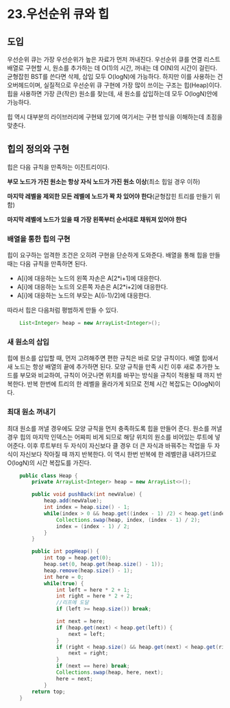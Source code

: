 # 23.우선순위 큐와 힙

## 도입

우선순위 큐는 가장 우선순위가 높은 자료가 먼저 꺼내진다. 우선순위 큐를 연결 리스트 배열로 구현할 시, 원소를 추가하는 데 O(1)의 시간, 꺼내는 데 O(N)의 시간이 걸린다. 균형잡힌 BST를 쓴다면 삭제, 삽입 모두 O(logN)에 가능하다. 하지만 이를 사용하는 건 오버헤드이며, 실질적으로 우선순위 큐 구현에 가장 많이 쓰이는 구조는 힙(Heap)이다. 힙을 사용하면 가장 큰(작은) 원소를 찾는데, 새 원소를 삽입하는데 모두 O(logN)안에 가능하다.

힙 역시 대부분의 라이브러리에 구현돼 있기에 여기서는 구현 방식을 이해하는데 초점을 맞춘다.

## 힙의 정의와 구현

힙은 다음 규칙을 만족하는 이진트리이다.

**부모 노드가 가진 원소는 항상 자식 노드가 가진 원소 이상**(최소 힙일 경우 이하)

**마지막 레벨을 제외한 모든 레벨에 노드가 꽉 차 있어야 한다**(균형잡힌 트리를 만들기 위함)

**마지막 레벨에 노드가 있을 때 가장 왼쪽부터 순서대로 채워져 있어야 한다**

### 배열을 통한 힙의 구현

힙이 요구하는 엄격한 조건은 오히려 구현을 단순하게 도와준다. 배열을 통해 힙을 만들 때는 다음 규칙을 만족하면 된다.

- A[i]에 대응하는 노드의 왼쪽 자손은 A[2*i+1]에 대응한다.
- A[i]에 대응하는 노드의 오른쪽 자손은 A[2*i+2]에 대응한다.
- A[i]에 대응하는 노드의 부모는 A[(i-1)/2]에 대응한다.

따라서 힙은 다음처럼 평범하게 만들 수 있다.

```java
    List<Integer> heap = new ArrayList<Integer>();
```

### 새 원소의 삽입

힙에 원소를 삽입할 때, 먼저 고려해주면 편한 규칙은 바로 모양 규칙이다. 배열 힙에서 새 노드는 항상 배열의 끝에 추가하면 된다. 모양 규칙을 만족 시킨 이후 새로 추가한 노드를 부모와 비교하여, 규칙이 어긋나면 위치를 바꾸는 방식을 규칙이 적용될 때 까지 반복한다. 반복 한번에 트리의 한 레벨을 올라가게 되므로 전체 시간 복잡도는 O(logN)이다.

### 최대 원소 꺼내기

최대 원소를 꺼낼 경우에도 모양 규칙을 먼저 충족하도록 힙을 만들어 준다. 원소를 꺼낼 경우 힙의 마지막 인덱스는 어짜피 비게 되므로 해당 위치의 원소를 비어있는 루트에 넣어준다. 이후 루트부터 두 자식이 자신보다 클 경우 더 큰 자식과 바꿔주는 작업을 두 자식이 자신보다 작아질 때 까지 반복한다. 이 역시 한번 반복에 한 레벨만큼 내려가므로 O(logN)의 시간 복잡도를 가진다.

```java
    public class Heap {
    	private ArrayList<Integer> heap = new ArrayList<>();

    	public void pushBack(int newValue) {
    		heap.add(newValue);
    		int index = heap.size() - 1;
    		while(index > 0 && heap.get((index - 1) /2) < heap.get(index)) {
    			Collections.swap(heap, index, (index - 1) / 2);
    			index = (index - 1) / 2;
    		}
    	}

    	public int popHeap() {
    		int top = heap.get(0);
    		heap.set(0, heap.get(heap.size() - 1));
    		heap.remove(heap.size() - 1);
    		int here = 0;
    		while(true) {
    			int left = here * 2 + 1;
    			int right = here * 2 + 2;
    			//리프에 도달
    			if (left >= heap.size()) break;

    			int next = here;
    			if (heap.get(next) < heap.get(left)) {
    				next = left;
    			}
    			if (right < heap.size() && heap.get(next) < heap.get(right)) {
    				next = right;
    			}
    			if (next == here) break;
    			Collections.swap(heap, here, next);
    			here = next;
    		}
    	return top;
    }
```

###
